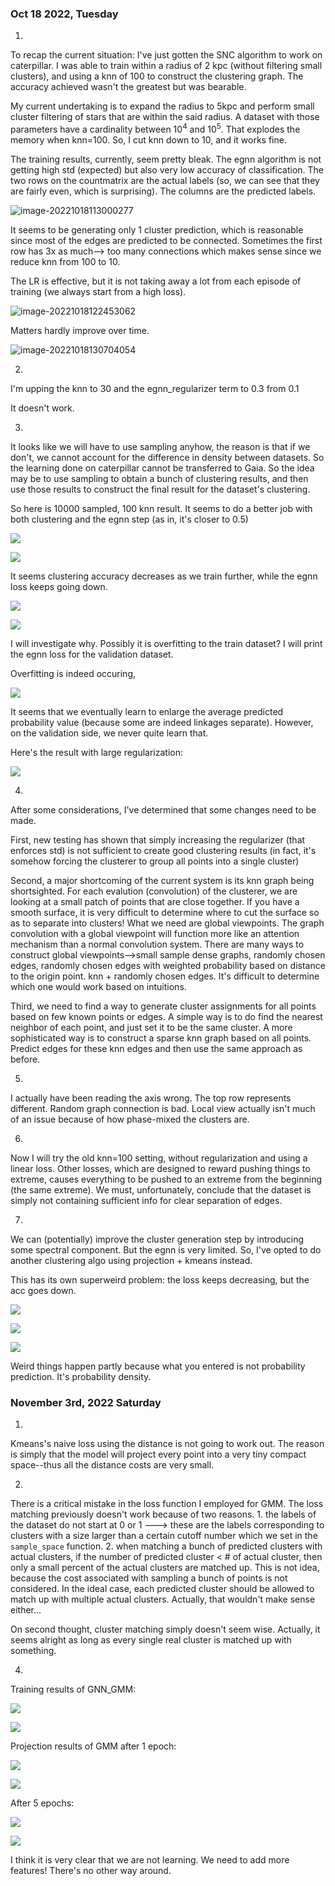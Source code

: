 ### Oct 18 2022, Tuesday

1.

To recap the current situation: I've just gotten the SNC algorithm to work on caterpillar. I was able to train within a radius of 2 kpc (without filtering small clusters), and using a knn of 100 to construct the clustering graph. The accuracy achieved wasn't the greatest but was bearable. 

My current undertaking is to expand the radius to 5kpc and perform small cluster filtering of stars that are within the said radius. A dataset with those parameters have a cardinality between $10^4$ and $10^5$. That explodes the memory when knn=100. So, I cut knn down to 10, and it works fine. 

The training results, currently, seem pretty bleak. The egnn algorithm is not getting high std (expected) but also very low accuracy of classification. The two rows on the countmatrix are the actual labels (so, we can see that they are fairly even, which is surprising). The columns are the predicted labels. 

![image-20221018113000277](assets/83b102de9e6ce4f095b82367d35fb676c3fe6d07.png)

It seems to be generating only 1 cluster prediction, which is reasonable since most of the edges are predicted to be connected. Sometimes the first row has 3x as much--> too many connections which makes sense since we reduce knn from 100 to 10. 

The LR is effective, but it is not taking away a lot from each episode of training (we always start from a high loss). 

![image-20221018122453062](assets/426b9d3f604fb62c3dbe575f21d0137905379109.png)

Matters hardly improve over time. 

![image-20221018130704054](assets/60ba01b77da548611981f5aa31f0f09e6bbce645.png)

2.

I'm upping the knn to 30 and the egnn_regularizer term to 0.3 from 0.1 

It doesn't work.

3.

It looks like we will have to use sampling anyhow, the reason is that if we don't, we cannot account for the difference in density between datasets. So the learning done on caterpillar cannot be transferred to Gaia. So the idea may be to use sampling to obtain a bunch of clustering results, and then use those results to construct the final result for the dataset's clustering. 

So here is 10000 sampled, 100 knn result. It seems to do a better job with both clustering and the egnn step (as in, it's closer to 0.5)

![](assets/2022-10-18-21-41-27-image.png)

![](assets/2022-10-18-21-43-39-image.png)

It seems clustering accuracy decreases as we train further, while the egnn loss keeps going down. 

![](assets/2022-10-18-22-11-55-image.png)

![](assets/2022-10-18-22-12-22-image.png)

I will investigate why. Possibly it is overfitting to the train dataset? I will print the egnn loss for the validation dataset.

Overfitting is indeed occuring,

![](assets/2022-10-18-23-02-21-image.png)

It seems that we eventually learn to enlarge the average predicted probability value (because some are indeed linkages separate). However, on the validation side, we never quite learn that. 

Here's the result with large regularization:

![](assets/2022-10-18-23-41-39-image.png)

4.

After some considerations, I've determined that some changes need to be made. 

First, new testing has shown that simply increasing the regularizer (that enforces std) is not sufficient to create good clustering results (in fact, it's somehow forcing the clusterer to group all points into a single cluster)

Second, a major shortcoming of the current system is its knn graph being shortsighted. For each evalution (convolution) of the clusterer, we are looking at a small patch of points that are close together. If you have a smooth surface, it is very difficult to determine where to cut the surface so as to separate into clusters! What we need are global viewpoints. The graph convolution with a global viewpoint will function more like an attention mechanism than a normal convolution system. There are many ways to construct global viewpoints-->small sample dense graphs, randomly chosen edges, randomly chosen edges with weighted probability based on distance to the origin point. knn + randomly chosen edges. It's difficult to determine which one would work based on intuitions.

Third, we need to find a way to generate cluster assignments for all points based on few known points or edges. A simple way is to do find the nearest neighbor of each point, and just set it to be the same cluster. A more sophisticated way is to construct a sparse knn graph based on all points. Predict edges for these knn edges and then use the same approach as before. 

5.

I actually have been reading the axis wrong. The top row represents different. Random graph connection is bad. Local view actually isn't much of an issue because of how phase-mixed the clusters are. 

6.

Now I will try the old knn=100 setting, without regularization and using a linear loss. Other losses, which are designed to reward pushing things to extreme, causes everything to be pushed to an extreme from the beginning (the same extreme). We must, unfortunately, conclude that the dataset is simply not containing sufficient info for clear separation of edges. 

7.

We can (potentially) improve the cluster generation step by introducing some spectral component. But the egnn is very limited. So, I've opted to do another clustering algo using projection + kmeans instead. 

This has its own superweird problem: the loss keeps decreasing, but the acc goes down.

![](assets/2022-10-19-09-40-13-image.png)

![](assets/2022-10-19-09-41-05-image.png)

![](assets/2022-10-19-09-43-09-image.png)

Weird things happen partly because what you entered is not probability prediction. It's probability density.

### November 3rd, 2022 Saturday

1.

Kmeans's naive loss using the distance is not going to work out. The reason is simply that the model will project every point into a very tiny compact space--thus all the distance costs are very small.

2.

There is a critical mistake in the loss function I employed for GMM. The loss matching previously doesn't work because of two reasons. 1. the labels of the dataset do not start at 0 or 1 ---> these are the labels corresponding to clusters with a size larger than a certain cutoff number which we set in the `sample_space` function. 2. when matching a bunch of predicted clusters with actual clusters, if the number of predicted cluster < # of actual cluster, then only a small percent of the actual clusters are matched up. This is not idea, because the cost associated with sampling a bunch of points is not considered. In the ideal case, each predicted cluster should be allowed to match up with multiple actual clusters. Actually, that wouldn't make sense either... 

On second thought, cluster matching simply doesn't seem wise. Actually, it seems alright as long as every single real cluster is matched up with something. 

4.

Training results of GNN_GMM:

![](assets/2022-11-06-01-18-55-image.png)

![](assets/2022-11-06-01-19-08-image.png)

Projection results of GMM after 1 epoch:

![](assets/2022-11-06-01-17-43-image.png)

![](assets/2022-11-06-01-18-18-image.png)

After 5 epochs:

![](assets/2022-11-06-01-21-36-image.png)

![](assets/2022-11-06-01-21-56-image.png)

I think it is very clear that we are not learning. We need to add more features! There's no other way around. 
